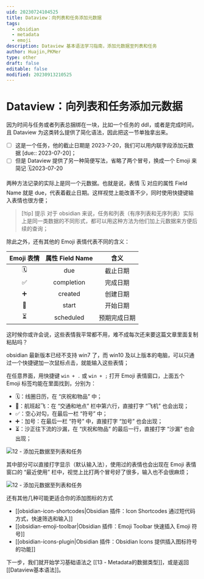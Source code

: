```yaml
---
uid: 20230724104525
title: Dataview：向列表和任务添加元数据
tags:
  - obsidian
  - metadata
  - emoji
description: Dataview 基本语法学习指南，添加元数据至列表和任务
author: Huajin,PKMer
type: other
draft: false
editable: false
modified: 20230913210525
---
```


# Dataview：向列表和任务添加元数据

因为时间与任务或者列表总捆绑在一块，比如一个任务的 ddl，或者是完成时间，且 Dataview 为这类转么提供了简化语法，因此把这一节单独拿出来。

- [ ] 这是一个任务，他的截止日期是 2023-7-20，我们可以用内联字段添加元数据 \[due:: 2023-07-20]；
- [ ] 但是 Dataview 提供了另一种简便写法，省略了两个冒号，换成一个 Emoji 来简记 🗓️2023-07-20

两种方法记录的实际上是同一个元数据。也就是说，表情 🗓️ 对应的属性 Field Name 就是 due，代表着截止日期。这样视觉上能改善不少，同时使用快捷键输入表情也很方便；

> [!tip] 提示
> 对于 obsidian 来说，任务和列表（有序列表和无序列表）实际上是同一类数据的不同形式，都可以用这种方法为他们加上元数据来方便后续的查询；

除此之外，还有其他的 Emoji 表情代表不同的含义：

|Emoji 表情|属性 Field Name|含义|
|:-:|:-:|:-:|
|🗓️|due|截止日期|
|✅ |completion|完成日期|
|➕|created|创建日期 |
|🛫 |start|开始日期|
|⏳ |scheduled|预期完成日期 |

这时候你或许会说，这些表情我平常都不用，难不成每次还来要这篇文章里面复制粘贴吗？

obsidian 最新版本已经不支持 win7 了，而 win10 及以上版本的电脑，可以只通过一个快捷键加一次鼠标点击，就能输入这些表情；

在任意界面，用快捷键 `win + .` 或 `win + ;` 打开 Emoji 表情窗口，上面五个 Emoji 标签均能在里面找到，分别为：

- 🗓：线圈日历，在 “庆祝和物品” 中；
- 🛫：航班起飞：在 “交通和地点” 栏中第六行，直接打字 “飞机” 也会出现；
- ✅：空心对勾，在最后一栏 “符号” 中；
- ➕：加号：在最后一栏 “符号” 中，直接打字 “加号” 也会出现；
- ⏳：沙正往下流的沙漏，在 “庆祝和物品” 的最后一行，直接打字 “沙漏” 也会出现；

![12 - 添加元数据至列表和任务](https://cdn.pkmer.cn/images/202308100933256.png!pkmer)

其中部分可以直接打字显示（默认输入法），使用过的表情也会出现在 Emoji 表情窗口的 “最近使用” 栏中，视觉上比打两个冒号好了很多，输入也不会很麻烦；

![12 - 添加元数据至列表和任务](https://cdn.pkmer.cn/images/202308100933470.png!pkmer)

还有其他几种可能更适合你的添加图标的方式

- [[obsidian-icon-shortcodes|Obsidian 插件：Icon Shortcodes 通过短代码方式，快速筛选和输入]]
- [[obsidian-emoji-toolbar|Obsidian 插件：Emoji Toolbar 快速插入 Emoji 符号]]
- [[obsidian-icons-plugin|Obsidian 插件：Obsidian Icons 提供插入图标符号的功能]]

下一步，我们就开始学习基础语法之 [[13 - Metadata的数据类型]]，或是返回 [[Dataview基本语法]]。